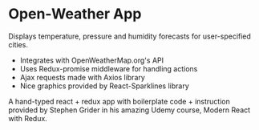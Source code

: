 # Open-Weather App

Displays temperature, pressure and humidity forecasts for user-specified cities.

* Integrates with OpenWeatherMap.org's API
* Uses Redux-promise middleware for handling actions
* Ajax requests made with Axios library
* Nice graphics provided by React-Sparklines library


A hand-typed react + redux app with boilerplate code + instruction provided by Stephen Grider in his amazing Udemy course, Modern React with Redux.
